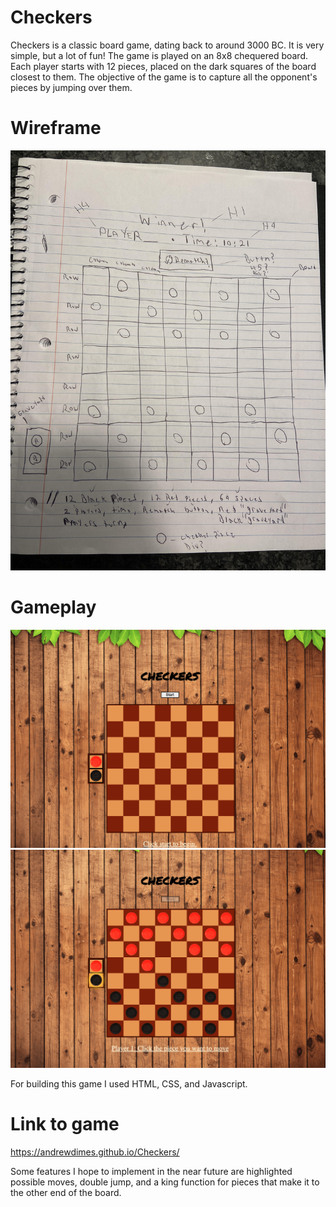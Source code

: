 # Checkers
Checkers is a classic board game, dating back to around 3000 BC. It is very simple, but a lot of fun! The game is played on an 8x8 chequered board. Each player starts with 12 pieces, placed on the dark squares of the board closest to them. The objective of the game is to capture all the opponent's pieces by jumping over them.


# Wireframe 
![Alt text](/images/wireframe.jpg?raw=true "Checkers")
# Gameplay
![Alt text](/images/SS1.png?raw=true "Checkers")
![Alt text](/images/SS2.png?raw=true "Checkers")

For building this game I used HTML, CSS, and Javascript.

# Link to game
https://andrewdimes.github.io/Checkers/

Some features I hope to implement in the near future are highlighted possible moves, double jump, and a king function for pieces that make it to the other end of the board.